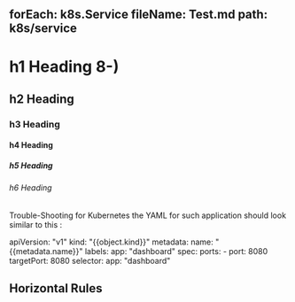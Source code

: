 forEach: k8s.Service
fileName: Test.md
path: k8s/service
---

# h1 Heading 8-)
## h2 Heading
### h3 Heading
#### h4 Heading
##### h5 Heading
###### h6 Heading


Trouble-Shooting for Kubernetes
the YAML for such application should look similar to this :

apiVersion: "v1"
kind: "{{object.kind}}"
metadata: 
  name: "{{metadata.name}}"
  labels: 
    app: "dashboard"
spec: 
  ports: 
    - 
      port: 8080
      targetPort: 8080
  selector: 
    app: "dashboard"



## Horizontal Rules

